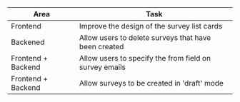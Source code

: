 Area | Task
-- | --
Frontend | Improve the design of the survey list cards
Backened | Allow users to delete surveys that have been created
Frontend + Backend | Allow users to specify the from field on survey emails
Frontend + Backend | Allow surveys to be created in 'draft' mode
